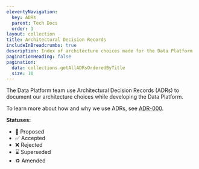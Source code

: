 ```yaml
---
eleventyNavigation:
  key: ADRs
  parent: Tech Docs
  order: 1
layout: collection
title: Architectural Decision Records
includeInBreadcrumbs: true
description: Index of architecture choices made for the Data Platform
paginationHeading: false
pagination:
  data: collections.getAllADRsOrderedByTitle
  size: 10
---
```


The Data Platform team use Architectural Decision Records (ADRs) to document our architecture choices while developing the Data Platform.

To learn more about how and why we use ADRs, see [ADR-000](/documentation/adrs/adr-000-record-architecture-decisions.html).

**Statuses:**

* 🤔 Proposed
* ✅ Accepted
* ❌ Rejected
* ⌛️ Superseded
* ♻️  Amended
